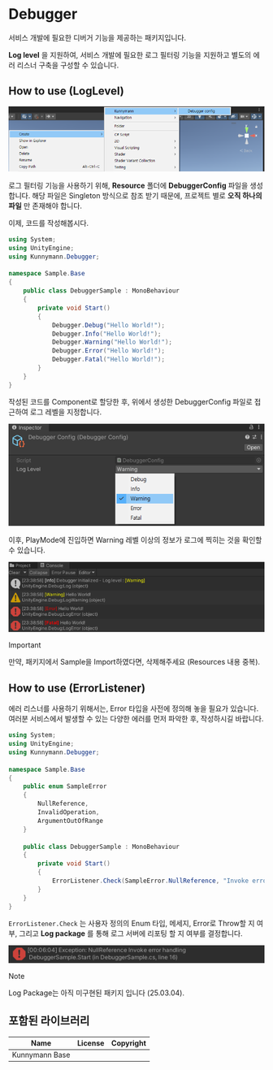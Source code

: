 # Debugger

서비스 개발에 필요한 디버거 기능을 제공하는 패키지입니다.

**Log level** 을 지원하여, 서비스 개발에 필요한 로그 필터링 기능을 지원하고 별도의 에러 리스너 구축을 구성할 수 있습니다.

## How to use (LogLevel)

![DebuggerConfig 생성](./Images/img_debugger_howtouse01.png)

로그 필터링 기능을 사용하기 위해, **Resource** 폴더에 **DebuggerConfig** 파일을 생성합니다. 해당 파일은 Singleton 방식으로 참조 받기 때문에, 프로젝트 별로 **오직 하나의 파일** 만 존재해야 합니다.

이제, 코드를 작성해봅시다.

```csharp
using System;
using UnityEngine;
using Kunnymann.Debugger;

namespace Sample.Base
{
    public class DebuggerSample : MonoBehaviour
    {
        private void Start()
        {
            Debugger.Debug("Hello World!");
            Debugger.Info("Hello World!");
            Debugger.Warning("Hello World!");
            Debugger.Error("Hello World!");
            Debugger.Fatal("Hello World!");
        }
    }
}
```

작성된 코드를 Component로 할당한 후, 위에서 생성한 DebuggerConfig 파일로 접근하여 로그 레벨을 지정합니다.

![DebuggerConfig Warning 레벨 지정](./Images/img_debugger_howtouse02.png)

이후, PlayMode에 진입하면 Warning 레벨 이상의 정보가 로그에 찍히는 것을 확인할 수 있습니다.

![실행 결과](./Images/img_debugger_howtouse03.png)

> [!IMPORTANT]
> 만약, 패키지에서 Sample을 Import하였다면, 삭제해주세요 (Resources 내용 중복).

## How to use (ErrorListener)

에러 리스너를 사용하기 위해서는, Error 타입을 사전에 정의해 놓을 필요가 있습니다. 여러분 서비스에서 발생할 수 있는 다양한 에러를 먼저 파악한 후, 작성하시길 바랍니다.

```csharp
using System;
using UnityEngine;
using Kunnymann.Debugger;

namespace Sample.Base
{
    public enum SampleError
    {
        NullReference,
        InvalidOperation,
        ArgumentOutOfRange
    }

    public class DebuggerSample : MonoBehaviour
    {
        private void Start()
        {
            ErrorListener.Check(SampleError.NullReference, "Invoke error handling", true, false);
        }
    }
}
```

`ErrorListener.Check` 는 사용자 정의의 Enum 타입, 메세지, Error로 Throw할 지 여부, 그리고 **Log package** 를 통해 로그 서버에 리포팅 할 지 여부를 결정합니다.

![실행 결과](./Images/img_debugger_howtouse04.png)

> [!NOTE]
> Log Package는 아직 미구현된 패키지 입니다 (25.03.04).

## 포함된 라이브러리

| Name           | License | Copyright |
|----------------|---------|-----------|
| Kunnymann Base |         |           |